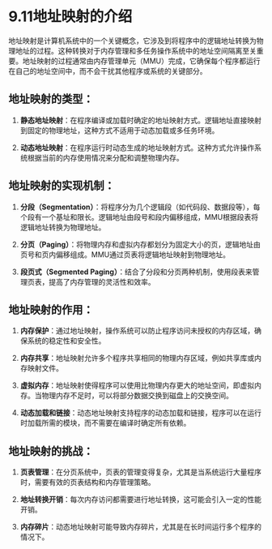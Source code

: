 # 9.11地址映射的介绍
地址映射是计算机系统中的一个关键概念，它涉及到将程序中的逻辑地址转换为物理地址的过程。这种转换对于内存管理和多任务操作系统中的地址空间隔离至关重要。地址映射的过程通常由内存管理单元（MMU）完成，它确保每个程序都运行在自己的地址空间中，而不会干扰其他程序或系统的关键部分。

## 地址映射的类型：

1. **静态地址映射**：在程序编译或加载时确定的地址映射方式。逻辑地址直接映射到固定的物理地址，这种方式不适用于动态加载或多任务环境。
    
2. **动态地址映射**：在程序运行时动态生成的地址映射方式。这种方式允许操作系统根据当前的内存使用情况来分配和调整物理内存。
    

## 地址映射的实现机制：

1. **分段（Segmentation）**：将程序分为几个逻辑段（如代码段、数据段等），每个段有一个基址和限长。逻辑地址由段号和段内偏移组成，MMU根据段表将逻辑地址转换为物理地址。
    
2. **分页（Paging）**：将物理内存和虚拟内存都划分为固定大小的页，逻辑地址由页号和页内偏移组成。MMU通过页表将逻辑地址映射到物理地址。
    
3. **段页式（Segmented Paging）**：结合了分段和分页两种机制，使用段表来管理页表，提高了内存管理的灵活性和效率。
    

## 地址映射的作用：

1. **内存保护**：通过地址映射，操作系统可以防止程序访问未授权的内存区域，确保系统的稳定性和安全性。
    
2. **内存共享**：地址映射允许多个程序共享相同的物理内存区域，例如共享库或内存映射文件。
    
3. **虚拟内存**：地址映射使得程序可以使用比物理内存更大的地址空间，即虚拟内存。当物理内存不足时，可以将部分数据交换到磁盘上的交换空间。
    
4. **动态加载和链接**：动态地址映射支持程序的动态加载和链接，程序可以在运行时加载所需的模块，而不需要在编译时确定所有依赖。
    

## 地址映射的挑战：

1. **页表管理**：在分页系统中，页表的管理变得复杂，尤其是当系统运行大量程序时，需要有效的页表结构和内存管理策略。
    
2. **地址转换开销**：每次内存访问都需要进行地址转换，这可能会引入一定的性能开销。
    
3. **内存碎片**：动态地址映射可能导致内存碎片，尤其是在长时间运行多个程序的情况下。